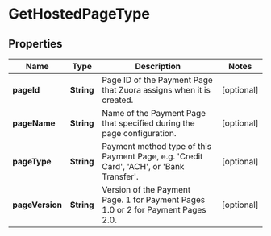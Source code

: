 
# GetHostedPageType

## Properties
Name | Type | Description | Notes
------------ | ------------- | ------------- | -------------
**pageId** | **String** | Page ID of the Payment Page that Zuora assigns when it is created.  |  [optional]
**pageName** | **String** | Name of the Payment Page that specified during the page configuration.  |  [optional]
**pageType** | **String** | Payment method type of this Payment Page, e.g. &#39;Credit Card&#39;, &#39;ACH&#39;, or &#39;Bank Transfer&#39;.  |  [optional]
**pageVersion** | **String** | Version of the Payment Page. 1 for Payment Pages 1.0 or 2 for Payment Pages 2.0.  |  [optional]



